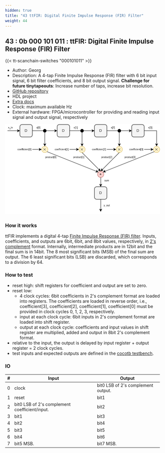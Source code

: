 ```yaml
---
hidden: true
title: "43 ttFIR: Digital Finite Impulse Response (FIR) Filter"
weight: 44
---
```


## 43 : 0b 000 101 011 : ttFIR: Digital Finite Impulse Response (FIR) Filter

{{< tt-scanchain-switches "000101011" >}}

* Author: Georg
* Description: A 4-tap Finite Impulse Response (FIR) filter with 6 bit input signal, 6 bit filter coefficients, and 8 bit output signal. **Challenge for future tinytapeouts**: Increase number of taps, increase bit resolution.
* [GitHub repository](https://github.com/gbsha/ttfir)
* HDL project
* [Extra docs](./README.md)
* Clock: maximum available Hz
* External hardware: FPGA/microcontroller for providing and reading input signal and output signal, respectively

![picture](images/ttfir.png)

### How it works

ttFIR implements a digital 4-tap [Finite Impulse Response (FIR) filter](https://en.wikipedia.org/wiki/Finite_impulse_response). 
Inputs, coefficients, and outputs are 6bit, 6bit, and 8bit values, respectively, in [2's complement](https://en.wikipedia.org/wiki/Two%27s_complement) format. 
Internally, intermediate products are in 12bit  and the final sum is in 14bit. The 8 most significant bits (MSB) of the final sum are output. The 6 least significant bits (LSB) are discarded, which corresponds to a division by 64.


### How to test

- reset high: shift registers for coefficient and output are set to zero.
- reset low: 
  - 4 clock cycles: 6bit coefficients in 2's complement format are loaded into registers. The coefficients are loaded in reverse order, i.e., coefficient[3], coefficient[2], coefficient[1], coefficient[0] must be provided in clock cycles 0, 1, 2, 3, respectively.
  - input at each clock cycle: 6bit inputs in 2's complement format are loaded into shift register.
  - output at each clock cycle: coefficients and input values in shift register are multiplied, added and output in 8bit 2's complement format.
- relative to the input, the output is delayed by input register + output register = 2 clock cycles.
- test inputs and expected outputs are defined in the [cocotb testbench](https://github.com/gbsha/ttfir/blob/main/src/test.py).


### IO

| # | Input        | Output       |
|---|--------------|--------------|
| 0 | clock  | bit0 LSB of 2's complement output. |
| 1 | reset  | bit1 |
| 2 | bit0 LSB of 2's complement coefficient/input.  | bit2 |
| 3 | bit1  | bit3 |
| 4 | bit2  | bit4 |
| 5 | bit3  | bit5 |
| 6 | bit4  | bit6 |
| 7 | bit5 MSB.  | bit7 MSB. |

